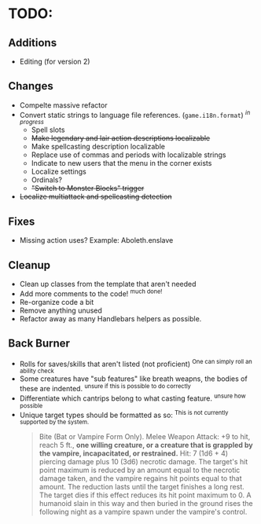 # TODO:

## Additions
- Editing (for version 2)

## Changes
- Compelte massive refactor
- Convert static strings to language file references. (`game.i18n.format`) <sup>*in progress*</sup>
	- Spell slots
	- ~~Make legendary and lair action descriptions localizable~~
	- Make spellcasting description localizable
	- Replace use of commas and periods with localizable strings
	- Indicate to new users that the menu in the corner exists
	- Localize settings
	- Ordinals?
	- ~~"Switch to Monster Blocks" trigger~~
- ~~Localize multiattack and spellcasting detection~~

## Fixes
- Missing action uses? Example: Aboleth.enslave

## Cleanup
- Clean up classes from the template that aren't needed
- Add more comments to the code! <sup>much done!</sup>
- Re-organize code a bit
- Remove anything unused
- Refactor away as many Handlebars helpers as possible.

## Back Burner
- Rolls for saves/skills that aren't listed (not proficient) <sup>One can simply roll an ability check</sup>
- Some creatures have "sub features" like breath weapns, the bodies of these are indented. <sup>unsure if this is possible to do correctly</sup>
- Differentiate which cantrips belong to what casting feature. <sup>unsure how possible</sup>
- Unique target types should be formatted as so: <sup>This is not currently supported by the system.</sup>
	> Bite (Bat or Vampire Form Only). Melee Weapon Attack: +9 to hit, reach 5 ft., **one willing creature, or a creature that is grappled by the vampire, incapacitated, or restrained.** Hit: 7 (1d6 + 4) piercing damage plus 10 (3d6) necrotic damage. The target's hit point maximum is reduced by an amount equal to the necrotic damage taken, and the vampire regains hit points equal to that amount. The reduction lasts until the target finishes a long rest. The target dies if this effect reduces its hit point maximum to 0. A humanoid slain in this way and then buried in the ground rises the following night as a vampire spawn under the vampire's control.
